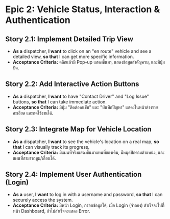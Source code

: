 # Epic 2: Vehicle Status, Interaction & Authentication

## Story 2.1: Implement Detailed Trip View
* **As a** dispatcher, **I want** to click on an "en route" vehicle and see a detailed view, **so that** I can get more specific information.
* **Acceptance Criteria:** คลิกแล้วมี Pop-up แสดงขึ้นมา, แสดงข้อมูลสำคัญครบ, และมีปุ่มปิด.

## Story 2.2: Add Interactive Action Buttons
* **As a** dispatcher, **I want** to have "Contact Driver" and "Log Issue" buttons, **so that** I can take immediate action.
* **Acceptance Criteria:** มีปุ่ม "ติดต่อคนขับ" และ "บันทึกปัญหา" แสดงในหน้าต่างรายละเอียด และกดใช้งานได้.

## Story 2.3: Integrate Map for Vehicle Location
* **As a** dispatcher, **I want** to see the vehicle's location on a real map, **so that** I can visually track its progress.
* **Acceptance Criteria:** มีแผนที่จริงแสดงขึ้นมาแทนที่ของเดิม, มีหมุดปักตามตำแหน่ง, และแผนที่สามารถซูม/เลื่อนได้.

## Story 2.4: Implement User Authentication (Login)
* **As a** user, **I want** to log in with a username and password, **so that** I can securely access the system.
* **Acceptance Criteria:** มีหน้า Login, กรอกข้อมูลได้, เมื่อ Login (จำลอง) สำเร็จจะไปที่หน้า Dashboard, ถ้าไม่สำเร็จจะแสดง Error.